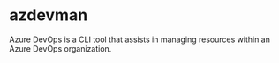 # azdevman
Azure DevOps is a CLI tool that assists in managing resources within an Azure DevOps organization.
